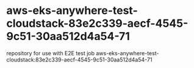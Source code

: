 # aws-eks-anywhere-test-cloudstack-83e2c339-aecf-4545-9c51-30aa512d4a54-71
repository for use with E2E test job aws-eks-anywhere-test-cloudstack:83e2c339-aecf-4545-9c51-30aa512d4a54-71
